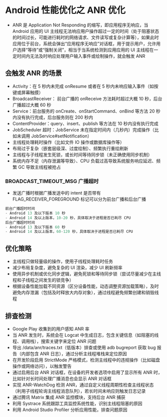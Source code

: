 # Android 性能优化之 ANR 优化
- ANR 是 Application Not Responding 的缩写，即应用程序无响应，当 Android 应用的 UI 主线程无法响应用户操作超过一定的时间（处于阻塞状态的时间过长，可能进行耗时的网络请求、文件读写或复杂计算等），如果此时应用位于前台，系统会弹出“应用程序无响应”对话框，用于提示用户，允许用户选择“等待”或“强制关闭”，相当于当系统检测到应用应用的 UI 主线程在一定时间内无法及时响应处理用户输入事件或绘制操作，就会触发 ANR

## 会触发 ANR 的场景
- Activity：在 5 秒内未完成 onResume 或者在 5 秒内未响应输入事件（如按键或屏幕触摸）
- BroadcastReceiver： 前台广播的 onReceive 方法耗时超过大概 10 秒，后台广播超过大概 60 秒
- Service：前台服务的 onCreate、onStartCommand、onBind 等方法 20 秒内没有执行完成，后台服务则在 200 秒内
- ContentProvider：query、insert、publish 等方法在 10 秒内没有执行完成
- ​​JobScheduler 超时​​：JobService 未在指定时间内（几秒内）完成操作（比如未调用 JobService#setNotification）
- 主线程处理耗时操作（比如文件 IO 操作或数据库操作等）
- 布局过于复杂（嵌套层级深、过度绘制）、频繁执行重绘刷新
- 主线程与子线程发生死锁，或长时间等待同步锁（未正确使用同步机制）
- 系统内存不足（内存泄漏等导致）、CPU 负载过高导致系统服务响应延迟、频繁 GC 导致主线程被抢占

### BROADCAST_TIMEOUT_MSG 广播超时
- 发送广播时根据广播发送中的 intent 是否带有 FLAG_RECEIVER_FOREGROUND 标记可以分为前台广播和后台广播
```java
前台广播超时时间
- Android 13 及以下版本 10 秒
- Android 14 及以上版本，10-20 秒，具体取决于进程是否已耗尽 CPU
后台广播超时时间
- Android 13 及以下版本 60 秒
- Android 14 及以上版本，60-120 秒，具体取决于进程是否已耗尽 CPU
```

## 优化策略
- 主线程只做轻量级的操作，使用子线程处理耗时任务
- 减少布局复杂度，避免复杂的 UI 渲染，​​减少 UI 刷新频率​​
- 使用异步机制或优化同步逻辑，避免死锁和等待同步锁（尝试尽量减少在主线程和子线程之间发生的锁竞争）
- 根据设备性能加载不同资源（区分设备性能，动态调整资源加载策略），及时避免内存泄漏（包括及时释放大内存对象），通过线程避免频繁创建和销毁线程

## 排查检测
- Google Play 收集到的用户感知 ANR 率​​
- 当 ANR 发生时，系统会在 Logcat 中生成日志，包含关键信息（如阻塞的线程、调用栈），搜索关键字来定位 ANR 问题
- 导出 /data/anr/traces.txt（低版本）排查或使用 adb bugreport 获取 bug 报告（内部包含 ANR 日志），通过分析主线程堆栈来定位原因
- 在开发阶段启用 StrictMode 严格模式，检测主线程中的违规操作（比如磁盘操作或网络访问），以触发警告
- 通过启用后台 ANR 对话框，在设备的开发者选项中启用了显示所有 ANR 时，比如针对长时间处理广播消息也会显示 ANR 对话框
- 实现 ANR-WatchDog 检测 ANR，通过自定义线程周期性检查主线程状态（利用子线程轮询主线程消息队列），若长时间未响应则触发日志记录
- 通过腾讯 Matrix​ 集成 ANR 监控模块，支持后台 ANR 捕获
- 利用 Systrace​ 系统跟踪工具监控系统性能，识别主线程阻塞的原因
- 利用 Android Studio Profiler 分析应用性能，排查问题原因